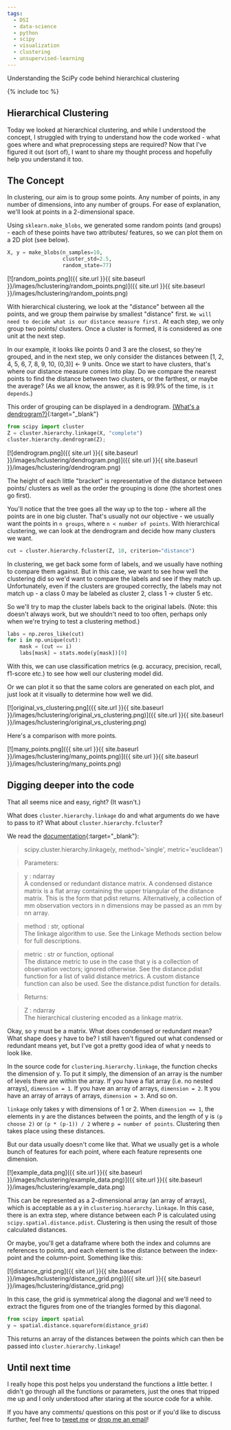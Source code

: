 ```yaml
---
tags:
  - DSI
  - data-science
  - python
  - scipy
  - visualization
  - clustering
  - unsupervised-learning
---
```

Understanding the SciPy code behind hierarchical clustering

{% include toc %}

## Hierarchical Clustering
Today we looked at hierarchical clustering, and while I understood the concept, I struggled with trying to understand how the code worked - what goes where and what preprocessing steps are required? Now that I've figured it out (sort of), I want to share my thought process and hopefully help you understand it too.

## The Concept
In clustering, our aim is to group some points. Any number of points, in any number of dimensions, into any number of groups. For ease of explanation, we'll look at points in a 2-dimensional space.

Using `sklearn.make_blobs`, we generated some random points (and groups) - each of these points have two attributes/ features, so we can plot them on a 2D plot (see below).

```python
X, y = make_blobs(n_samples=10,
                  cluster_std=2.5,
                  random_state=77)
```

[![random_points.png]({{ site.url }}{{ site.baseurl }}/images/hclustering/random_points.png)]({{ site.url }}{{ site.baseurl }}/images/hclustering/random_points.png)

With hierarchical clustering, we look at the "distance" between all the points, and we group them pairwise by smallest "distance" first. `We will need to decide what is our distance measure first.` At each step, we only group two points/ clusters. Once a cluster is formed, it is considered as one unit at the next step.

In our example, it looks like points 0 and 3 are the closest, so they're grouped, and in the next step, we only consider the distances between [1, 2, 4, 5, 6, 7, 8, 9, 10, (0,3)] <- 9 units. Once we start to have clusters, that's where our distance measure comes into play. Do we compare the nearest points to find the distance between two clusters, or the farthest, or maybe the average? (As we all know, the answer, as it is 99.9% of the time, is `it depends`.)

This order of grouping can be displayed in a dendrogram. [(What's a dendrogram?)](https://en.wikipedia.org/wiki/Dendrogram){:target="_blank"}

```python
from scipy import cluster
Z = cluster.hierarchy.linkage(X, "complete")
cluster.hierarchy.dendrogram(Z);
```

[![dendrogram.png]({{ site.url }}{{ site.baseurl }}/images/hclustering/dendrogram.png)]({{ site.url }}{{ site.baseurl }}/images/hclustering/dendrogram.png)

The height of each little "bracket" is representative of the distance between points/ clusters as well as the order the grouping is done (the shortest ones go first).

You'll notice that the tree goes all the way up to the top - where all the points are in one big cluster. That's usually not our objective - we usually want the points in `n groups`, where `n < number of points`. With hierarchical clustering, we can look at the dendrogram and decide how many clusters we want.

```python
cut = cluster.hierarchy.fcluster(Z, 10, criterion="distance")
```

In clustering, we get back some form of labels, and we usually have nothing to compare them against. But in this case, we want to see how well the clustering did so we'd want to compare the labels and see if they match up. Unfortunately, even if the clusters are grouped correctly, the labels may not match up - a class 0 may be labeled as cluster 2, class 1 -> cluster 5 etc.

So we'll try to map the cluster labels back to the original labels. (Note: this doesn't always work, but we shouldn't need to too often, perhaps only when we're trying to test a clustering method.)

```python
labs = np.zeros_like(cut)
for i in np.unique(cut):
    mask = (cut == i)
    labs[mask] = stats.mode(y[mask])[0]
```

With this, we can use classification metrics (e.g. accuracy, precision, recall, f1-score etc.) to see how well our clustering model did.

Or we can plot it so that the same colors are generated on each plot, and just look at it visually to determine how well we did.

[![original_vs_clustering.png]({{ site.url }}{{ site.baseurl }}/images/hclustering/original_vs_clustering.png)]({{ site.url }}{{ site.baseurl }}/images/hclustering/original_vs_clustering.png)

Here's a comparison with more points.

[![many_points.png]({{ site.url }}{{ site.baseurl }}/images/hclustering/many_points.png)]({{ site.url }}{{ site.baseurl }}/images/hclustering/many_points.png)

## Digging deeper into the code
That all seems nice and easy, right? (It wasn't.)

What does `cluster.hierarchy.linkage` do and what arguments do we have to pass to it? What about `cluster.hierarchy.fcluster`?

We read the [documentation](https://docs.scipy.org/doc/scipy-0.18.1/reference/generated/scipy.cluster.hierarchy.linkage.html){:target="_blank"}:

> scipy.cluster.hierarchy.linkage(y, method='single', metric='euclidean')

> Parameters:  

> y : ndarray  
> A condensed or redundant distance matrix. A condensed distance matrix is a flat array containing the upper triangular of the distance matrix. This is the form that pdist returns. Alternatively, a collection of mm observation vectors in n dimensions may be passed as an mm by nn array.

> method : str, optional  
> The linkage algorithm to use. See the Linkage Methods section below for full descriptions.

> metric : str or function, optional  
> The distance metric to use in the case that y is a collection of observation vectors; ignored otherwise. See the distance.pdist function for a list of valid distance metrics. A custom distance function can also be used. See the distance.pdist function for details.

> Returns:

> Z : ndarray  
>The hierarchical clustering encoded as a linkage matrix.

Okay, so y must be a matrix. What does condensed or redundant mean? What shape does y have to be? I still haven't figured out what condensed or redundant means yet, but I've got a pretty good idea of what y needs to look like.

In the source code for `clustering.hierarchy.linkage`, the function checks the dimension of y. To put it simply, the dimension of an array is the number of levels there are within the array. If you have a flat array (i.e. no nested arrays), `dimension = 1`. If you have an array of arrays, `dimension = 2`. It you have an array of arrays of arrays, `dimension = 3`. And so on.

`linkage` only takes y with dimensions of 1 or 2. When `dimension == 1`, the elements in y are the distances between the points, and the length of y is `(p choose 2)` or `(p * (p-1)) / 2` where `p = number of points`. Clustering then takes place using these distances.

But our data usually doesn't come like that. What we usually get is a whole bunch of features for each point, where each feature represents one dimension.

[![example_data.png]({{ site.url }}{{ site.baseurl }}/images/hclustering/example_data.png)]({{ site.url }}{{ site.baseurl }}/images/hclustering/example_data.png)

This can be represented as a 2-dimensional array (an array of arrays), which is acceptable as a y in `clustering.hierarchy.linkage`. In this case, there is an extra step, where distance between each P is calculated using `scipy.spatial.distance.pdist`. Clustering is then using the result of those calculated distances.

Or maybe, you'll get a dataframe where both the index and columns are references to points, and each element is the distance between the index-point and the column-point. Something like this:

[![distance_grid.png]({{ site.url }}{{ site.baseurl }}/images/hclustering/distance_grid.png)]({{ site.url }}{{ site.baseurl }}/images/hclustering/distance_grid.png)

In this case, the grid is symmetrical along the diagonal and we'll need to extract the figures from one of the triangles formed by this diagonal.

```python
from scipy import spatial
y = spatial.distance.squareform(distance_grid)
```

This returns an array of the distances between the points which can then be passed into `cluster.hierarchy.linkage`!

## Until next time
I really hope this post helps you understand the functions a little better. I didn't go through all the functions or parameters, just the ones that tripped me up and I only understood after staring at the source code for a while.

If you have any comments/ questions on this post or if you'd like to discuss further, feel free to [tweet me](https://twitter.com/intent/tweet?via=joce_ong) or [drop me an email](mailto:ongjoce@gmail.com)!
